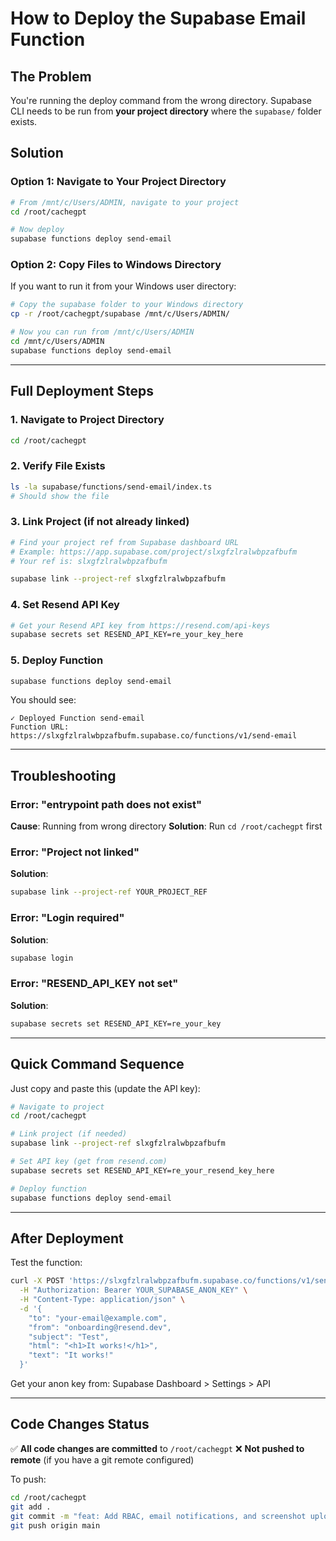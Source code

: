 # How to Deploy the Supabase Email Function

## The Problem

You're running the deploy command from the wrong directory. Supabase CLI needs to be run from **your project directory** where the `supabase/` folder exists.

## Solution

### Option 1: Navigate to Your Project Directory

```bash
# From /mnt/c/Users/ADMIN, navigate to your project
cd /root/cachegpt

# Now deploy
supabase functions deploy send-email
```

### Option 2: Copy Files to Windows Directory

If you want to run it from your Windows user directory:

```bash
# Copy the supabase folder to your Windows directory
cp -r /root/cachegpt/supabase /mnt/c/Users/ADMIN/

# Now you can run from /mnt/c/Users/ADMIN
cd /mnt/c/Users/ADMIN
supabase functions deploy send-email
```

---

## Full Deployment Steps

### 1. Navigate to Project Directory
```bash
cd /root/cachegpt
```

### 2. Verify File Exists
```bash
ls -la supabase/functions/send-email/index.ts
# Should show the file
```

### 3. Link Project (if not already linked)
```bash
# Find your project ref from Supabase dashboard URL
# Example: https://app.supabase.com/project/slxgfzlralwbpzafbufm
# Your ref is: slxgfzlralwbpzafbufm

supabase link --project-ref slxgfzlralwbpzafbufm
```

### 4. Set Resend API Key
```bash
# Get your Resend API key from https://resend.com/api-keys
supabase secrets set RESEND_API_KEY=re_your_key_here
```

### 5. Deploy Function
```bash
supabase functions deploy send-email
```

You should see:
```
✓ Deployed Function send-email
Function URL: https://slxgfzlralwbpzafbufm.supabase.co/functions/v1/send-email
```

---

## Troubleshooting

### Error: "entrypoint path does not exist"
**Cause**: Running from wrong directory
**Solution**: Run `cd /root/cachegpt` first

### Error: "Project not linked"
**Solution**:
```bash
supabase link --project-ref YOUR_PROJECT_REF
```

### Error: "Login required"
**Solution**:
```bash
supabase login
```

### Error: "RESEND_API_KEY not set"
**Solution**:
```bash
supabase secrets set RESEND_API_KEY=re_your_key
```

---

## Quick Command Sequence

Just copy and paste this (update the API key):

```bash
# Navigate to project
cd /root/cachegpt

# Link project (if needed)
supabase link --project-ref slxgfzlralwbpzafbufm

# Set API key (get from resend.com)
supabase secrets set RESEND_API_KEY=re_your_resend_key_here

# Deploy function
supabase functions deploy send-email
```

---

## After Deployment

Test the function:

```bash
curl -X POST 'https://slxgfzlralwbpzafbufm.supabase.co/functions/v1/send-email' \
  -H "Authorization: Bearer YOUR_SUPABASE_ANON_KEY" \
  -H "Content-Type: application/json" \
  -d '{
    "to": "your-email@example.com",
    "from": "onboarding@resend.dev",
    "subject": "Test",
    "html": "<h1>It works!</h1>",
    "text": "It works!"
  }'
```

Get your anon key from: Supabase Dashboard > Settings > API

---

## Code Changes Status

✅ **All code changes are committed** to `/root/cachegpt`
❌ **Not pushed to remote** (if you have a git remote configured)

To push:
```bash
cd /root/cachegpt
git add .
git commit -m "feat: Add RBAC, email notifications, and screenshot upload (v11.11.0)"
git push origin main
```
